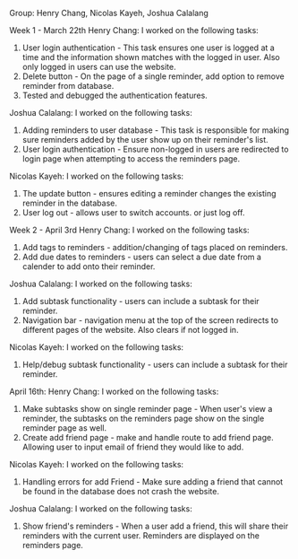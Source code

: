 Group: Henry Chang, Nicolas Kayeh, Joshua Calalang

Week 1 - March 22th 
Henry Chang:
I worked on the following tasks:
1. User login authentication - This task ensures one user is logged at a time and the 
information shown matches with the logged in user. Also only logged in users can use the
website.
2. Delete button - On the page of a single reminder, add option to remove reminder from
database.
3. Tested and debugged the authentication features.


Joshua Calalang:
I worked on the following tasks:
1. Adding reminders to user database - This task is responsible for making sure reminders
added by the user show up on their reminder's list.
2. User login authentication - Ensure non-logged in users are redirected to login page 
when attempting to access the reminders page.

Nicolas Kayeh:
I worked on the following tasks:
1. The update button - ensures editing a reminder changes the existing reminder in the
database.
2. User log out - allows user to switch accounts. or just log off.

Week 2 - April 3rd 
Henry Chang:
I worked on the following tasks:
1. Add tags to reminders - addition/changing of tags placed on reminders.
2. Add due dates to reminders - users can select a due date from a calender to add
onto their reminder.

Joshua Calalang:
I worked on the following tasks:
1.  Add subtask functionality - users can include a subtask for their reminder.
2. Navigation bar - navigation menu at the top of the screen redirects to different pages
of the website. Also clears if not logged in.

Nicolas Kayeh:
I worked on the following tasks:
1. Help/debug subtask functionality - users can include a subtask for their reminder.


April 16th:
Henry Chang:
I worked on the following tasks:
1.  Make subtasks show on single reminder page - When user's view a reminder, the subtasks 
on the reminders page show on the single reminder page as well. 
2. Create add friend page - make and handle route to add friend page. Allowing user to
input email of friend they would like to add.


Nicolas Kayeh:
I worked on the following tasks:
1. Handling errors for add Friend - Make sure adding a friend that cannot be found in the 
database does not crash the website.

Joshua Calalang:
I worked on the following tasks:
1. Show friend's reminders - When a user add a friend, this will share their reminders
with the current user. Reminders are displayed on the reminders page.
